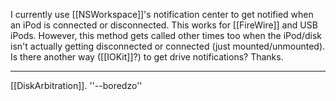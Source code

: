I currently use [[NSWorkspace]]'s notification center to get notified when an iPod is connected or disconnected. This works for [[FireWire]] and USB iPods. However, this method gets called other times too when the iPod/disk isn't actually getting disconnected or connected (just mounted/unmounted). Is there another way ([[IOKit]]?) to get drive notifications? Thanks.

----

[[DiskArbitration]]. ''--boredzo''